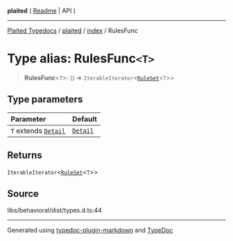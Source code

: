 **plaited** ( [Readme](../../README.md) \| API )

***

[Plaited Typedocs](../../../modules.md) / [plaited](../../modules.md) / [index](../README.md) / RulesFunc

# Type alias: RulesFunc`<T>`

> **RulesFunc**\<`T`\>: () => `IterableIterator`\<[`RuleSet`](RuleSet.md)\<`T`\>\>

## Type parameters

| Parameter | Default |
| :------ | :------ |
| `T` extends [`Detail`](Detail.md) | [`Detail`](Detail.md) |

## Returns

`IterableIterator`\<[`RuleSet`](RuleSet.md)\<`T`\>\>

## Source

libs/behavioral/dist/types.d.ts:44

***

Generated using [typedoc-plugin-markdown](https://www.npmjs.com/package/typedoc-plugin-markdown) and [TypeDoc](https://typedoc.org/)
